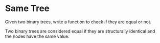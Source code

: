 # Same Tree
Given two binary trees, write a function to check if they are equal or not.

Two binary trees are considered equal if they are structurally identical and the nodes have the same value.